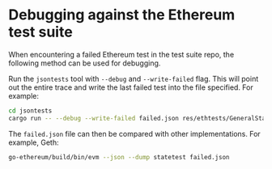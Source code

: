 # Debugging against the Ethereum test suite

When encountering a failed Ethereum test in the test suite repo, the following
method can be used for debugging.

Run the `jsontests` tool with `--debug` and `--write-failed` flag. This will
point out the entire trace and write the last failed test into the file
specified. For example:

```bash
cd jsontests
cargo run -- --debug --write-failed failed.json res/ethtests/GeneralStateTests/stEIP1559/
```

The `failed.json` file can then be compared with other implementations. For example, Geth:

```bash
go-ethereum/build/bin/evm --json --dump statetest failed.json
```
